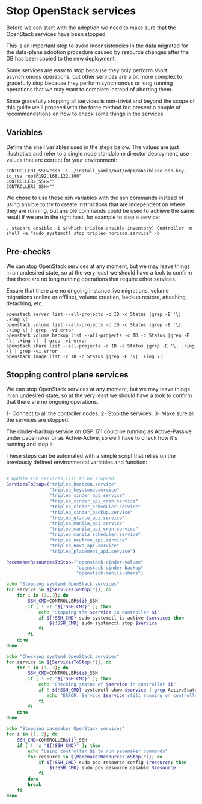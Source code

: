 # Stop OpenStack services

Before we can start with the adoption we need to make sure that the OpenStack
services have been stopped.

This is an important step to avoid inconsistencies in the data migrated for the
data-plane adoption procedure caused by resource changes after the DB has been
copied to the new deployment.

Some services are easy to stop because they only perform short asynchronous
operations, but other services are a bit more complex to gracefully stop
because they perform synchronous or long running operations that we may want to
complete instead of aborting them.

Since gracefully stopping all services is non-trivial and beyond the scope of
this guide we'll proceed with the force method but present a couple of
recommendations on how to check some things in the services.

## Variables

Define the shell variables used in the steps below. The values are
just illustrative and refer to a single node standalone director deployment,
use values that are correct for your environment:

```
CONTROLLER1_SSH="ssh -i ~/install_yamls/out/edpm/ansibleee-ssh-key-id_rsa root@192.168.122.100"
CONTROLLER2_SSH=""
CONTROLLER3_SSH=""
```

We chose to use these ssh variables with the ssh commands instead of using
ansible to try to create instructions that are independent on where they are
running, but ansible commands could be used to achieve the same result if we
are in the right host, for example to stop a service:

```
. stackrc ansible -i $(which tripleo-ansible-inventory) Controller -m shell -a "sudo systemctl stop tripleo_horizon.service" -b
```

## Pre-checks

We can stop OpenStack services at any moment, but we may leave things in an
undesired state, so at the very least we should have a look to confirm that
there are no long running operations that require other services.

Ensure that there are no ongoing instance live migrations, volume migrations
(online or offline), volume creation, backup restore, attaching, detaching,
etc.

```
openstack server list --all-projects -c ID -c Status |grep -E '\| .+ing \|'
openstack volume list --all-projects -c ID -c Status |grep -E '\| .+ing \|'| grep -vi error
openstack volume backup list --all-projects -c ID -c Status |grep -E '\| .+ing \|' | grep -vi error
openstack share list --all-projects -c ID -c Status |grep -E '\| .+ing \|'| grep -vi error
openstack image list -c ID -c Status |grep -E '\| .+ing \|'
```


## Stopping control plane services

We can stop OpenStack services at any moment, but we may leave things in an
undesired state, so at the very least we should have a look to confirm that
there are no ongoing  operations.

1- Connect to all the controller nodes.
2- Stop the services.
3- Make sure all the services are stopped.

The cinder-backup service on OSP 17.1 could be running as Active-Passive under
pacemaker or as Active-Active, so we'll have to check how it's running and
stop it.

These steps can be automated with a simple script that relies on the previously
defined environmental variables and function:

```bash

# Update the services list to be stopped
ServicesToStop=("tripleo_horizon.service"
                "tripleo_keystone.service"
                "tripleo_cinder_api.service"
                "tripleo_cinder_api_cron.service"
                "tripleo_cinder_scheduler.service"
                "tripleo_cinder_backup.service"
                "tripleo_glance_api.service"
                "tripleo_manila_api.service"
                "tripleo_manila_api_cron.service"
                "tripleo_manila_scheduler.service"
                "tripleo_neutron_api.service"
                "tripleo_nova_api.service"
                "tripleo_placement_api.service")

PacemakerResourcesToStop=("openstack-cinder-volume"
                          "openstack-cinder-backup"
                          "openstack-manila-share")

echo "Stopping systemd OpenStack services"
for service in ${ServicesToStop[*]}; do
    for i in {1..3}; do
        SSH_CMD=CONTROLLER${i}_SSH
        if [ ! -z "${!SSH_CMD}" ]; then
            echo "Stopping the $service in controller $i"
            if ${!SSH_CMD} sudo systemctl is-active $service; then
                ${!SSH_CMD} sudo systemctl stop $service
            fi
        fi
    done
done

echo "Checking systemd OpenStack services"
for service in ${ServicesToStop[*]}; do
    for i in {1..3}; do
        SSH_CMD=CONTROLLER${i}_SSH
        if [ ! -z "${!SSH_CMD}" ]; then
            echo "Checking status of $service in controller $i"
            if ! ${!SSH_CMD} systemctl show $service | grep ActiveState=inactive >/dev/null; then
               echo "ERROR: Service $service still running on controller $i"
            fi
        fi
    done
done

echo "Stopping pacemaker OpenStack services"
for i in {1..3}; do
    SSH_CMD=CONTROLLER${i}_SSH
    if [ ! -z "${!SSH_CMD}" ]; then
        echo "Using controller $i to run pacemaker commands"
        for resource in ${PacemakerResourcesToStop[*]}; do
            if ${!SSH_CMD} sudo pcs resource config $resource; then
                ${!SSH_CMD} sudo pcs resource disable $resource
            fi
        done
        break
    fi
done
```
